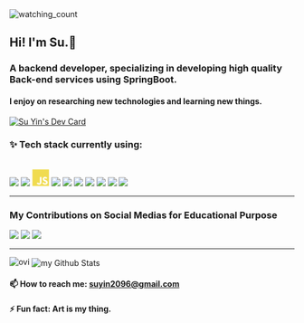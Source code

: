 
<img src="https://komarev.com/ghpvc/?username=SuYin2096&color=brightgreen" alt="watching_count" />

## Hi! I'm Su.👋
### A backend developer, specializing in developing high quality Back-end services using SpringBoot. 
#### I enjoy on researching new technologies and learning new things.


<a href="https://app.daily.dev/suyin2096"><img src="https://api.daily.dev/devcards/v2/fvfCJr1LEsShdJ2h7UcZY.png?type=wide&r=dqo" width="652" alt="Su Yin's Dev Card"/></a>



###  ✨ Tech stack currently using:
<br>
<code><a href="https://www.oracle.com/java/" target="_blank"><img height="30" src="https://www.vectorlogo.zone/logos/java/java-icon.svg"></a></code>
<code><a href="https://spring.io" target="_blank"><img height="30" src="https://www.vectorlogo.zone/logos/springio/springio-icon.svg"></a></code>
<code><a href="https://www.javascript.com/" target="_blank"><img height="30" src="https://raw.githubusercontent.com/devicons/devicon/master/icons/javascript/javascript-plain.svg"></a></code>
<code><a href="https://reactjs.org/" target="_blank"><img height="30" src="https://www.vectorlogo.zone/logos/reactjs/reactjs-icon.svg"></a></code>
<code><a href="https://www.docker.com/" target="_blank"><img height="30" src="https://www.vectorlogo.zone/logos/docker/docker-icon.svg"></a></code>
<code><a href="https://www.rabbitmq.com/" target="_blank"><img height="30" src="https://www.vectorlogo.zone/logos/rabbitmq/rabbitmq-icon.svg"></a></code>
<code><a href="https://aws.amazon.com/" target="_blank"><img height="30" src="https://raw.githubusercontent.com/danielcranney/readme-generator/main/public/icons/skills/aws.svg"></a></code>
<code><a href="https://www.mongodb.com/" target="_blank"><img height="30" src="https://www.vectorlogo.zone/logos/mongodb/mongodb-icon.svg"></a></code>
<code><a href="https://www.mysql.com/" target="_blank"><img height="30" src="https://www.vectorlogo.zone/logos/mysql/mysql-icon.svg"></a></code>
<code><a href="https://www.postgresql.org/" target="_blank"><img height="30" src="https://www.vectorlogo.zone/logos/postgresql/postgresql-icon.svg"></a></code>
<hr>

### My Contributions on Social Medias for Educational Purpose
<code><a href="https://www.youtube.com/channel/UCxNrGZGhannC7VfwSeT85CA" target="_blank"><img height="30" src="https://www.vectorlogo.zone/logos/youtube/youtube-icon.svg"></a></code>
<code><a href="https://medium.com/@suyin-90244" target="_blank"><img height="30" src="https://www.vectorlogo.zone/logos/medium/medium-icon.svg"></a></code>
<code><a href="https://www.facebook.com/suyin.jdev" target="_blank"><img height="30" src="https://www.vectorlogo.zone/logos/facebook/facebook-icon.svg"></a></code>
<hr>

<img src="https://github-readme-stats.vercel.app/api/top-langs?username=SuYin2096&show_icons=true&locale=en&layout=compact&theme=chartreuse-dark" alt="ovi" />

<img align="center" src="https://github-readme-stats.vercel.app/api?username=SuYin2096&include_all_commits=true&count_private=true&show_icons=true&line_height=20&title_color=2B5BBD&icon_color=1124BB&text_color=A1A1A1&bg_color=0,000000,130F40" alt="my Github Stats"/>


#### 📫 How to reach me: suyin2096@gmail.com 
#### ⚡ Fun fact: Art is my thing.


